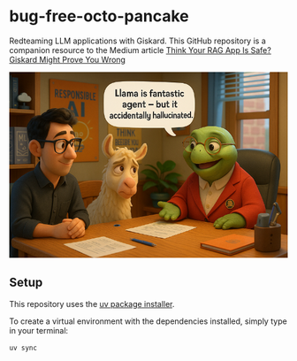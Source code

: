 # bug-free-octo-pancake
Redteaming LLM applications with Giskard. This GitHub repository is a companion resource to the Medium article [Think Your RAG App Is Safe? Giskard Might Prove You Wrong](https://google.com/)

<p align="center">
    <img src="./images/giskard_and_llama.png">
</p>

## Setup
This repository uses the [uv package installer](https://docs.astral.sh/uv/pip/packages/). 

To create a virtual environment with the dependencies installed, simply type in your terminal:
```
uv sync
```